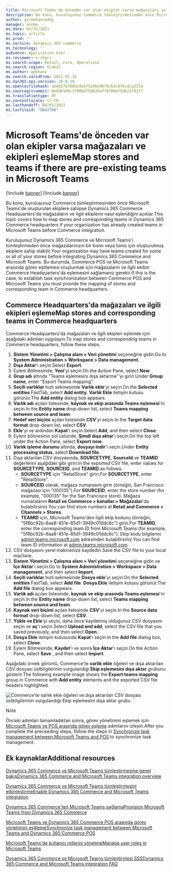 ```yaml
---
title: Microsoft Teams'de önceden var olan ekipler varsa mağazaları ve ekipleri eşleme
description: Bu konu, kuruluşunuz Commerce tümleştirmesinden önce Microsoft Teams'de oluşturulan ekiplere sahipse Dynamics 365 Commerce Headquarters'da mağazaların ve ilgili ekiplerin nasıl eşlendiğini açıklar.
author: gvrmohanreddy
manager: annbe
ms.date: 03/31/2021
ms.topic: article
ms.prod: ''
ms.service: dynamics-365-commerce
ms.technology: ''
audience: Application User
ms.reviewer: v-chgri
ms.search.scope: Retail, Core, Operations
ms.search.region: Global
ms.author: gmohanv
ms.search.validFrom: 2021-01-15
ms.dyn365.ops.version: 10.0.18
ms.openlocfilehash: 3edd176788b24a5f5246e9b7bcb3c6fbcdca2254
ms.sourcegitcommit: 0e8db169c3f90bd750826af76709ef5d621fd377
ms.translationtype: HT
ms.contentlocale: tr-TR
ms.lasthandoff: 04/01/2021
ms.locfileid: "5842760"
---
```

# <a name="map-stores-and-teams-if-there-are-pre-existing-teams-in-microsoft-teams"></a><span data-ttu-id="283dc-103">Microsoft Teams'de önceden var olan ekipler varsa mağazaları ve ekipleri eşleme</span><span class="sxs-lookup"><span data-stu-id="283dc-103">Map stores and teams if there are pre-existing teams in Microsoft Teams</span></span>

[!include [banner](includes/banner.md)]
[!include [banner](includes/preview-banner.md)]

<span data-ttu-id="283dc-104">Bu konu, kuruluşunuz Commerce tümleştirmesinden önce Microsoft Teams'de oluşturulan ekiplere sahipse Dynamics 365 Commerce Headquarters'da mağazaların ve ilgili ekiplerin nasıl eşlendiğini açıklar.</span><span class="sxs-lookup"><span data-stu-id="283dc-104">This topic covers how to map stores and corresponding teams in Dynamics 365 Commerce headquarters if your organization has already created teams in Microsoft Teams before Commerce integration.</span></span>

<span data-ttu-id="283dc-105">Kuruluşunuz Dynamics 365 Commerce ve Microsoft Teams'i tümleştirmeden önce mağazalarınızın bir kısmı veya tümü için oluşturulmuş ekiplere sahip olabilir.</span><span class="sxs-lookup"><span data-stu-id="283dc-105">Your organization may have teams created for some or all of your stores before integrating Dynamics 365 Commerce and Microsoft Teams.</span></span> <span data-ttu-id="283dc-106">Bu durumda, Commerce POS ve Microsoft Teams arasında görev eşitlemesi oluşturmak için mağazaların ve ilgili ekibin Commerce Headquarters'da eşlemesini sağlamanız gerekir.</span><span class="sxs-lookup"><span data-stu-id="283dc-106">If this is the case, to establish task synchronization between Commerce POS and Microsoft Teams you must provide the mapping of stores and corresponding team in Commerce headquarters.</span></span>

## <a name="map-stores-and-corresponding-teams-in-commerce-headquarters"></a><span data-ttu-id="283dc-107">Commerce Headquarters'da mağazaları ve ilgili ekipleri eşleme</span><span class="sxs-lookup"><span data-stu-id="283dc-107">Map stores and corresponding teams in Commerce headquarters</span></span> 

<span data-ttu-id="283dc-108">Commerce Headquarters'da mağazaları ve ilgili ekipleri eşlemek için aşağıdaki adımları uygulayın.</span><span class="sxs-lookup"><span data-stu-id="283dc-108">To map stores and corresponding teams in Commerce headquarters, follow these steps.</span></span>

1. <span data-ttu-id="283dc-109">**Sistem Yönetimi \> Çalışma alanı \> Veri yönetimi** seçeneğine gidin.</span><span class="sxs-lookup"><span data-stu-id="283dc-109">Go to **System Administration \> Workspace \> Data management**.</span></span>
1. <span data-ttu-id="283dc-110">**Dışa Aktar**'ı seçin.</span><span class="sxs-lookup"><span data-stu-id="283dc-110">Select **Export**.</span></span> 
1. <span data-ttu-id="283dc-111">Eylem Bölmesinde, **Yeni**'yi seçin.</span><span class="sxs-lookup"><span data-stu-id="283dc-111">On the Action Pane, select **New**.</span></span>
1. <span data-ttu-id="283dc-112">**Grup adı** altında "Teams eşlemesini dışa aktarma"'yı girin.</span><span class="sxs-lookup"><span data-stu-id="283dc-112">Under **Group name**, enter "Export Teams mapping".</span></span>
1. <span data-ttu-id="283dc-113">**Seçili varlıklar** hızlı sekmesinde **Varlık ekle**'yi seçin.</span><span class="sxs-lookup"><span data-stu-id="283dc-113">On the **Selected entities** FastTab, select **Add entity**.</span></span> <span data-ttu-id="283dc-114">**Varlık Ekle** iletişim kutusu görünür.</span><span class="sxs-lookup"><span data-stu-id="283dc-114">The **Add entity** dialog box appears.</span></span>  
1. <span data-ttu-id="283dc-115">**Varlık adı** açılan listesinde, **kaynak ve ekip arasında Teams eşlemesi**'ni seçin.</span><span class="sxs-lookup"><span data-stu-id="283dc-115">In the **Entity name** drop-down list, select **Teams mapping between source and team**.</span></span>
1. <span data-ttu-id="283dc-116">**Hedef veri biçimi** açılan listesinde **CSV**'yi seçin.</span><span class="sxs-lookup"><span data-stu-id="283dc-116">In the **Target data format** drop-down list, select **CSV**.</span></span>
1. <span data-ttu-id="283dc-117">**Ekle**'yi ve ardından **Kapat**'ı seçin.</span><span class="sxs-lookup"><span data-stu-id="283dc-117">Select **Add**, and then select **Close**.</span></span>
1. <span data-ttu-id="283dc-118">Eylem bölmesinin sol üstünde, **Şimdi dışa aktar**'ı seçin.</span><span class="sxs-lookup"><span data-stu-id="283dc-118">On the top left under the Action Pane, select **Export now**.</span></span>
1. <span data-ttu-id="283dc-119">**Varlık işleme durumu** altında, **dosyayı indir**'i seçin.</span><span class="sxs-lookup"><span data-stu-id="283dc-119">Under **Entity processing status**, select **Download file**.</span></span>
1. <span data-ttu-id="283dc-120">Dışa aktarılan CSV dosyasında, **SOURCETYPE**, **SourceId** ve **TEAMID** değerlerini aşağıdaki gibi girin:</span><span class="sxs-lookup"><span data-stu-id="283dc-120">In the exported CSV file, enter values for **SOURCETYPE**, **SOURCEID**, and **TEAMID** as follows:</span></span>
    - <span data-ttu-id="283dc-121">**SOURCETYPE** için "RetailStore" girin.</span><span class="sxs-lookup"><span data-stu-id="283dc-121">For **SOURCETYPE**, enter "RetailStore".</span></span> 
    - <span data-ttu-id="283dc-122">**SOURCEID** olarak, mağaza numarasını girin (örneğin, San Francisco mağazası için "000135").</span><span class="sxs-lookup"><span data-stu-id="283dc-122">For **SOURCEID**, enter the store number (for example, "000135" for the San Francisco store).</span></span> <span data-ttu-id="283dc-123">Mağaza numaralarını **Retail ve Commerce \> kanallar \> Mağazalar**'da bulabilirsiniz.</span><span class="sxs-lookup"><span data-stu-id="283dc-123">You can find store numbers at **Retail and Commerce \> Channels \> Stores**.</span></span>
    - <span data-ttu-id="283dc-124">**TEAMID** için, Microsoft Teams'den ilgili ekip kodunu (örneğin, "5f8bc92b-6aa8-451e-85d1-3949c01ddc6c") girin.</span><span class="sxs-lookup"><span data-stu-id="283dc-124">For **TEAMID**, enter the corresponding team ID from Microsoft Teams (for example, "5f8bc92b-6aa8-451e-85d1-3949c01ddc6c").</span></span> <span data-ttu-id="283dc-125">Ekip kodu bilgilerini [admin.teams.microsoft.com](https://admin.teams.microsoft.com) adresinden bulabilirsiniz.</span><span class="sxs-lookup"><span data-stu-id="283dc-125">You can find team ID information at [admin.teams.microsoft.com](https://admin.teams.microsoft.com).</span></span>
1. <span data-ttu-id="283dc-126">CSV dosyasını yerel makinenize kaydedin.</span><span class="sxs-lookup"><span data-stu-id="283dc-126">Save the CSV file to your local machine.</span></span>
1. <span data-ttu-id="283dc-127">**Sistem Yönetimi \> Çalışma alanı \> Veri yönetimi** seçeneğine gidin ve **İçe Aktar**'ı seçin.</span><span class="sxs-lookup"><span data-stu-id="283dc-127">Go to **System Administration \> Workspace \> Data management**, and then select **Import**.</span></span>
1. <span data-ttu-id="283dc-128">**Seçili varlıklar** hızlı sekmesinde **Dosya ekle**'yi seçin.</span><span class="sxs-lookup"><span data-stu-id="283dc-128">On the **Selected entities** FastTab, select **Add file**.</span></span> <span data-ttu-id="283dc-129">**Dosya Ekle** iletişim kutusu görünür.</span><span class="sxs-lookup"><span data-stu-id="283dc-129">The **Add file** dialog box appears.</span></span>
1. <span data-ttu-id="283dc-130">**Varlık adı** açılan listesinde, **kaynak ve ekip arasında Teams eşlemesi**'ni seçin.</span><span class="sxs-lookup"><span data-stu-id="283dc-130">In the **Entity name** drop-down list, select **Teams mapping between source and team**.</span></span>
1. <span data-ttu-id="283dc-131">**Kaynak veri biçimi** açılan listesinde **CSV**'yi seçin.</span><span class="sxs-lookup"><span data-stu-id="283dc-131">In the **Source data format** drop-down list, select **CSV**.</span></span>
1. <span data-ttu-id="283dc-132">**Yükle ve Ekle**'yi seçin, daha önce kaydetmiş olduğunuz CSV dosyasını seçin ve **aç**'ı seçin.</span><span class="sxs-lookup"><span data-stu-id="283dc-132">Select **Upload and add**, select the CSV file that you saved previously, and then select **Open**.</span></span>
1. <span data-ttu-id="283dc-133">**Dosya Ekle** iletişim kutusunda **Kapat**'ı seçin.</span><span class="sxs-lookup"><span data-stu-id="283dc-133">In the **Add file** dialog box, select **Close**.</span></span>
1. <span data-ttu-id="283dc-134">Eylem Bölmesinde, **Kaydet**'i ve sonra **İçe Aktar**'ı seçin.</span><span class="sxs-lookup"><span data-stu-id="283dc-134">On the Action Pane, select **Save** , and then select **Import**.</span></span>

<span data-ttu-id="283dc-135">Aşağıdaki örnek görüntü, Commerce'te **varlık ekle** öğeleri ve dışa aktarılan CSV dosyası üstbilgilerinin vurgulandığı **Ekip eşlemesini dışa aktar** grubunu gösterir.</span><span class="sxs-lookup"><span data-stu-id="283dc-135">The following example image shows the **Export teams mapping** group in Commerce with **Add entity** elements and the exported CSV file headers highlighted.</span></span>

![Commerce'te varlık ekle öğeleri ve dışa aktarılan CSV dosyası üstbilgilerinin vurgulandığı Ekip eşlemesini dışa aktar grubu](media/d365-commerce-data-mgmt-export-entity.png)

> [!NOTE]
> <span data-ttu-id="283dc-137">Önceki adımları tamamladıktan sonra, görev yönetimini eşlemek için [Microsoft Teams ve POS arasında görev eşleme](synchronize-tasks-teams-pos.md) adımlarını izleyin.</span><span class="sxs-lookup"><span data-stu-id="283dc-137">After you complete the preceeding steps, follow the steps in [Synchronize task management between Microsoft Teams and POS](synchronize-tasks-teams-pos.md) to synchronize task management.</span></span> 

## <a name="additional-resources"></a><span data-ttu-id="283dc-138">Ek kaynaklar</span><span class="sxs-lookup"><span data-stu-id="283dc-138">Additional resources</span></span>

[<span data-ttu-id="283dc-139">Dynamics 365 Commerce ve Microsoft Teams tümleştirmesine genel bakış</span><span class="sxs-lookup"><span data-stu-id="283dc-139">Dynamics 365 Commerce and Microsoft Teams integration overview</span></span>](commerce-teams-integration.md)

[<span data-ttu-id="283dc-140">Dynamics 365 Commerce ve Microsoft Teams tümleştirmesini etkinleştirme</span><span class="sxs-lookup"><span data-stu-id="283dc-140">Enable Dynamics 365 Commerce and Microsoft Teams integration</span></span>](enable-teams-integration.md)

[<span data-ttu-id="283dc-141">Dynamics 365 Commerce'ten Microsoft Teams sağlama</span><span class="sxs-lookup"><span data-stu-id="283dc-141">Provision Microsoft Teams from Dynamics 365 Commerce</span></span>](provision-teams-from-commerce.md)

[<span data-ttu-id="283dc-142">Microsoft Teams ve Dynamics 365 Commerce POS arasında görev yönetimini eşitleme</span><span class="sxs-lookup"><span data-stu-id="283dc-142">Synchronize task management between Microsoft Teams and Dynamics 365 Commerce POS</span></span>](synchronize-tasks-teams-pos.md)

[<span data-ttu-id="283dc-143">Microsoft Teams'de kullanıcı rollerini yönetme</span><span class="sxs-lookup"><span data-stu-id="283dc-143">Manage user roles in Microsoft Teams</span></span>](manage-user-roles-teams.md)

[<span data-ttu-id="283dc-144">Dynamics 365 Commerce ve Microsoft Teams tümleştirmesi SSS</span><span class="sxs-lookup"><span data-stu-id="283dc-144">Dynamics 365 Commerce and Microsoft Teams integration FAQ</span></span>](teams-integration-faq.md)
